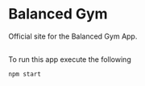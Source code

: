 # Balanced Gym


Official site for the Balanced Gym App.


## 

To run this app execute the following 

`npm start`
